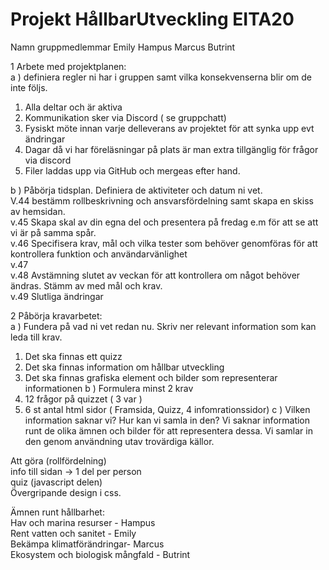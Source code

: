 # Projekt HållbarUtveckling EITA20
 
Namn gruppmedlemmar
Emily
Hampus
Marcus
Butrint

1 Arbete med projektplanen: <br>
a ) definiera regler ni har i gruppen samt vilka konsekvenserna blir om de inte följs. 
1. Alla deltar och är aktiva
2. Kommunikation sker via Discord ( se gruppchatt)
3. Fysiskt möte innan varje delleverans av projektet för att synka upp evt ändringar
4. Dagar då vi har föreläsningar på plats är man extra tillgänglig för frågor via discord
5. Filer laddas upp via GitHub och mergeas efter hand. <br>

b ) Påbörja tidsplan. Definiera de aktiviteter och datum ni vet. <br>
V.44 bestämm rollbeskrivning och ansvarsfördelning samt skapa en skiss av hemsidan. <br>
v.45 Skapa skal av din egna del och presentera på fredag e.m för att se att vi är på samma spår. <br>
v.46 Specifisera krav, mål och vilka tester som behöver genomföras för att kontrollera funktion och användarvänlighet <br>
v.47 <br>
v.48 Avstämning slutet av veckan för att kontrollera om något behöver ändras. Stämm av med mål och krav. <br>
v.49 Slutliga ändringar <br>

2 Påbörja kravarbetet: <br>
a ) Fundera på vad ni vet redan nu. Skriv ner relevant information som kan leda till krav. <br>
1. Det ska finnas ett quizz
2. Det ska finnas information om hållbar utveckling
3. Det ska finnas grafiska element och bilder som representerar informationen
b ) Formulera minst 2 krav <br>
1. 12 frågor på quizzet ( 3 var )
2. 6 st antal html sidor ( Framsida, Quizz, 4 infomrationssidor) 
c ) Vilken information saknar vi? Hur kan vi samla in den?
Vi saknar information runt de olika ämnen och bilder för att representera dessa. Vi samlar in den genom användning utav trovärdiga källor.

Att göra (rollfördelning) <br>
info till sidan -> 1 del per person <br>
quiz (javascript delen) <br>
Övergripande design i css. <br>

Ämnen runt hållbarhet: <br>
Hav och marina resurser - Hampus <br>
Rent vatten och sanitet - Emily <br>
Bekämpa klimatförändringar- Marcus <br>
Ekosystem och biologisk mångfald - Butrint


